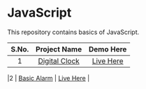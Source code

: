 # JavaScript
This repository contains basics of JavaScript. 

| S.No.  | Project Name  | Demo Here  | 
|:-:|:-:|:-:|
|1  |  <a href="https://github.com/deeqakkk/50Days-50Projects/tree/main/1-Expanding-Cards" target="_blank" rel="noopener noreferrer">Digital Clock</a> | <a href="https://meet2960.github.io/JavaScript/Digital_Clock" target="_blank" rel="noopener noreferrer">Live Here</a>  |  

|2   |  <a href="https://github.com/deeqakkk/50Days-50Projects/tree/main/1-Expanding-Cards" target="_blank" rel="noopener noreferrer">Basic Alarm</a> | <a href="https://meet2960.github.io/JavaScript/Alarm" target="_blank" rel="noopener noreferrer">Live Here</a>  |  

